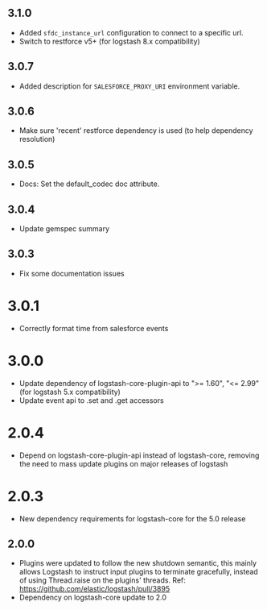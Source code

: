 ## 3.1.0
  - Added `sfdc_instance_url` configuration to connect to a specific url.
  - Switch to restforce v5+ (for logstash 8.x compatibility)

## 3.0.7
  - Added description for `SALESFORCE_PROXY_URI` environment variable.

## 3.0.6
  - Make sure 'recent' restforce dependency is used (to help dependency resolution)

## 3.0.5
  - Docs: Set the default_codec doc attribute.

## 3.0.4
  - Update gemspec summary

## 3.0.3
  - Fix some documentation issues

# 3.0.1
  - Correctly format time from salesforce events

# 3.0.0
  - Update dependency of logstash-core-plugin-api to ">= 1.60", "<= 2.99" (for logstash 5.x compatibility)
  - Update event api to .set and .get accessors

# 2.0.4
  - Depend on logstash-core-plugin-api instead of logstash-core, removing the need to mass update plugins on major releases of logstash

# 2.0.3
  - New dependency requirements for logstash-core for the 5.0 release

## 2.0.0
 - Plugins were updated to follow the new shutdown semantic, this mainly allows Logstash to instruct input plugins to terminate gracefully,
   instead of using Thread.raise on the plugins' threads. Ref: https://github.com/elastic/logstash/pull/3895
 - Dependency on logstash-core update to 2.0
